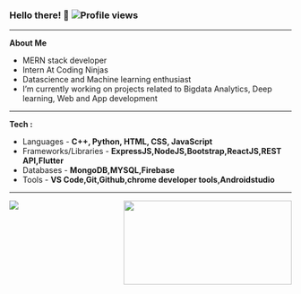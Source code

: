 ### Hello there! 👋                                             ![Profile views](https://komarev.com/ghpvc/?username=Nagaraj-U&color=green)


<hr></hr>
 <strong>About Me</strong>
 
<ul>
 <li>MERN stack developer</li>
 <li>Intern At Coding Ninjas</li>
 <li>Datascience and Machine learning enthusiast</li>
 <li> I’m currently working on projects related to Bigdata Analytics, Deep learning, Web and App development</li>
</ul>

 <hr></hr>
 
  <strong>Tech : </strong>
<ul>
     
<li>Languages - <strong> C++, Python, HTML, CSS, JavaScript </strong></li>
<li>Frameworks/Libraries - <strong>ExpressJS,NodeJS,Bootstrap,ReactJS,REST API,Flutter</strong></li>
<li>Databases - <strong>MongoDB,MYSQL,Firebase</strong></li>
<li>Tools - <strong>VS Code,Git,Github,chrome developer tools,Androidstudio</strong></li>
</ul>
 



<hr></hr>


<img align="left" src="https://github-readme-stats.vercel.app/api?username=Nagaraj-U&theme=default&show_icons=true&hide=contribs,issues&card_width=400" />
<img align="right" height="150" width = "300" src="https://github-readme-stats.vercel.app/api/top-langs/?username=Nagaraj-U&layout=compact" />



<!-- [![Top Langs](https://github-readme-stats.vercel.app/api/top-langs/?username=Nagaraj-U&layout=compact)](https://github.com/Nagaraj-U/github-readme-stats)
      ![Nagaraj's github stats](https://github-readme-stats.vercel.app/api?username=Nagaraj-U&theme=default&show_icons=true&hide=contribs,issues&card_width=400)
-->
